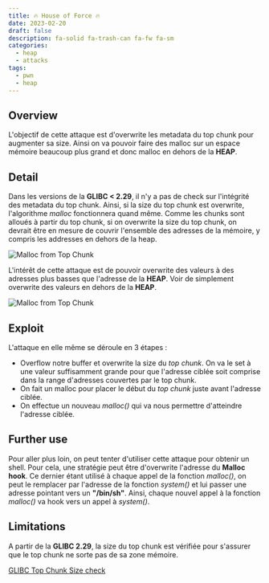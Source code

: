 ```yaml
---
title: 🔥 House of Force 🔥
date: 2023-02-20
draft: false
description: fa-solid fa-trash-can fa-fw fa-sm
categories:
  - heap
  - attacks
tags:
  - pwn
  - heap
---
```

## Overview
L'objectif de cette attaque est d'overwrite les metadata du top chunk pour augmenter sa size. Ainsi on va pouvoir faire des malloc sur un espace mémoire beaucoup plus grand et donc malloc en dehors de la **HEAP**.
## Detail
Dans les versions de la **GLIBC < 2.29**, il n'y a pas de check sur l'intégrité des metadata du top chunk. Ainsi, si la size du top chunk est overwrite, l'algorithme *malloc* fonctionnera quand même.
Comme les chunks sont alloués à partir du top chunk, si on overwrite la size du top chunk, on devrait être en mesure de couvrir l'ensemble des adresses de la mémoire, y compris les addresses en dehors de la heap.

![Malloc from Top Chunk](/images/malloc_chunk_alloc.png)

L'intérêt de cette attaque est de pouvoir overwrite des valeurs à des adresses plus basses que l'adresse de la **HEAP**. Voir de simplement overwrite des valeurs en dehors de la **HEAP**.

![Malloc from Top Chunk](/images/house_of_force.png)

## Exploit
L'attaque en elle même se déroule en 3 étapes : 
- Overflow notre buffer et overwrite la size du *top chunk*. On va le set à une valeur suffisamment grande pour que l'adresse ciblée soit comprise dans la range d'adresses couvertes par le top chunk.
- On fait un malloc pour placer le début du *top chunk* juste avant l'adresse ciblée.
- On effectue un nouveau *malloc()* qui va nous permettre d'atteindre l'adresse ciblée.
## Further use
Pour aller plus loin, on peut tenter d'utiliser cette attaque pour obtenir un shell. 
Pour cela, une stratégie peut être d'overwrite l'adresse du **Malloc hook**. Ce dernier étant utilisé à chaque appel de la fonction *malloc()*, on peut le remplacer par l'adresse de la fonction *system()* et lui passer une adresse pointant vers un **"/bin/sh"**.
Ainsi, chaque nouvel appel à la fonction *malloc()* va hook vers un appel à *system()*.
## Limitations
A partir de la **GLIBC 2.29**, la size du top chunk est vérifiée pour s'assurer que le top chunk ne sorte pas de sa zone mémoire.

[GLIBC Top Chunk Size check](/pwn/heap/mitigations#Top%20Chunk%20Size%20check)

